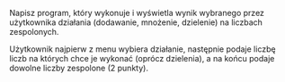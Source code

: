 Napisz program, który wykonuje i wyświetla wynik wybranego przez użytkownika działania (dodawanie, mnożenie, dzielenie) na liczbach zespolonych.

Użytkownik najpierw z menu wybiera działanie, następnie podaje liczbę liczb na których chce je wykonać (oprócz dzielenia), a na końcu podaje dowolne liczby zespolone (2 punkty).
